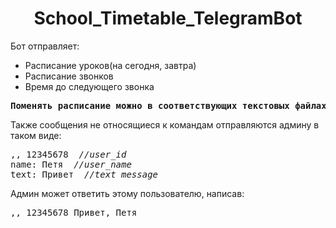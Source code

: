 
<h1 align="center">School_Timetable_TelegramBot</h1> 
<a>Бот отправляет:</a>
<ul>
 <li>Расписание уроков(на сегодня, завтра)</li>
 <li>Расписание звонков</li>
 <li>Время до следующего звонка</li>
</ul>
<pre><b>Поменять расписание можно в соответствующих текстовых файлах !обязательно в том же формате!</b></pre>
<a>Также сообщения не относящиеся к командам отправляются админу в таком виде:</a>
<pre>,, 12345678  <i>//user_id</i><br>name: Петя  <i>//user_name</i><br>text: Привет  <i>//text message</i></pre>
<a>Админ может ответить этому пользователю, написав:</a>
<pre>,, 12345678 Привет, Петя</pre>
